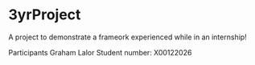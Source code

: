 # 3yrProject

A project to  demonstrate a frameork experienced while in an internship!

Participants
Graham Lalor 
Student number: X00122026
